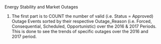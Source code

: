 Energy Stability and Market Outages

1. The first part is to COUNT the number of valid (i.e. Status = Approved) Outage Events sorted by their respective Outage_Reason (i.e. Forced, Consequential, Scheduled, Opportunistic) over the 2016 & 2017 Periods. This is done to see the trends of specific outages over the 2016 and 2017 period.

